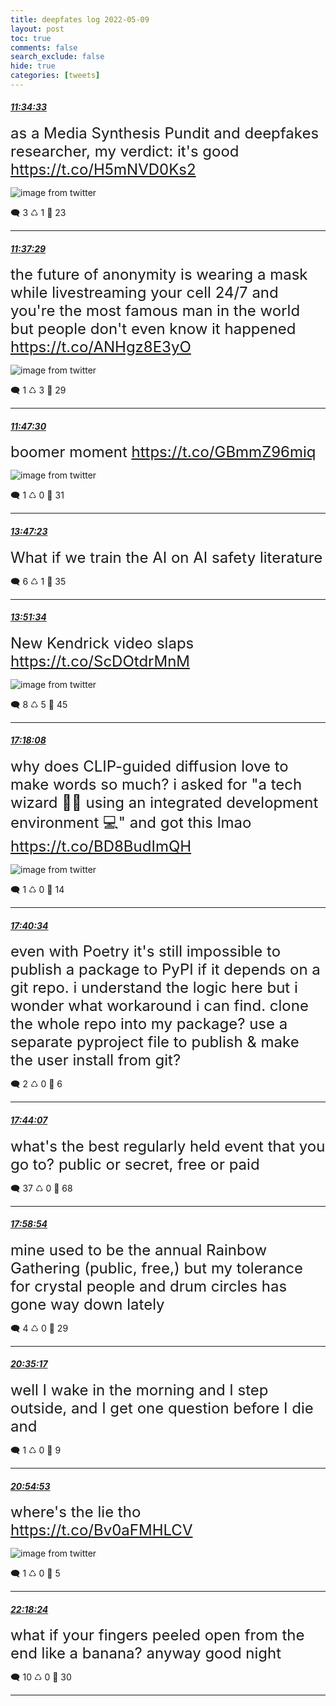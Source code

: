 ```yaml
---
title: deepfates log 2022-05-09
layout: post
toc: true
comments: false
search_exclude: false
hide: true
categories: [tweets]
---
```



#### <a href = "https://twitter.com/deepfates/status/1523718078978478081">*11:34:33*</a>

<font size="5">as a Media Synthesis Pundit and deepfakes researcher, my verdict:  it's good  https://t.co/H5mNVD0Ks2</font>

![image from twitter](/images/from_twitter/FSVVf5uXMAgkT1b.jpg)


🗨️ 3 ♺ 1 🤍  23   

---
    
#### <a href = "https://twitter.com/deepfates/status/1523718816999809024">*11:37:29*</a>

<font size="5">the future of anonymity is wearing a mask while livestreaming your cell 24/7 and you're the most famous man in the world but people don't even know it happened  https://t.co/ANHgz8E3yO</font>

![image from twitter](/images/from_twitter/FSVWGdFXEAgCmlF.jpg)


🗨️ 1 ♺ 3 🤍  29   

---
    
#### <a href = "https://twitter.com/deepfates/status/1523721335301558278">*11:47:30*</a>

<font size="5">boomer moment  https://t.co/GBmmZ96miq</font>

![image from twitter](/images/from_twitter/FSVYekRX0AANBiY.png)


🗨️ 1 ♺ 0 🤍  31   

---
    
#### <a href = "https://twitter.com/deepfates/status/1523751503625826305">*13:47:23*</a>

<font size="5">What if we train the AI on AI safety literature</font>



🗨️ 6 ♺ 1 🤍  35   

---
    
#### <a href = "https://twitter.com/deepfates/status/1523752558439075840">*13:51:34*</a>

<font size="5">New Kendrick video slaps  https://t.co/ScDOtdrMnM</font>

![image from twitter](/images/from_twitter/FSV04HrX0AU4nEM.jpg)


🗨️ 8 ♺ 5 🤍  45   

---
    
#### <a href = "https://twitter.com/deepfates/status/1523804543582019585">*17:18:08*</a>

<font size="5">why does CLIP-guided diffusion love to make words so much? i asked for "a tech wizard 🧙‍♂️ using an integrated development environment 💻" and got this lmao  https://t.co/BD8BudImQH</font>

![image from twitter](/images/from_twitter/FSWkJ7GXsAETLkp.png)


🗨️ 1 ♺ 0 🤍  14   

---
    
#### <a href = "https://twitter.com/deepfates/status/1523810189648015360">*17:40:34*</a>

<font size="5">even with Poetry it's still impossible to publish a package to PyPI if it depends on a git repo.  i understand the logic here but i wonder what workaround i can find. clone the whole repo into my package? use a separate pyproject file to publish &amp; make the user install from git?</font>



🗨️ 2 ♺ 0 🤍  6   

---
    
#### <a href = "https://twitter.com/deepfates/status/1523811080014897152">*17:44:07*</a>

<font size="5">what's the best regularly held event that you go to? public or secret, free or paid</font>



🗨️ 37 ♺ 0 🤍  68   

---
    
#### <a href = "https://twitter.com/deepfates/status/1523814799909564416">*17:58:54*</a>

<font size="5">mine used to be the annual Rainbow Gathering (public, free,) but my tolerance for crystal people and drum circles has gone way down lately</font>



🗨️ 4 ♺ 0 🤍  29   

---
    
#### <a href = "https://twitter.com/deepfates/status/1523854155948961801">*20:35:17*</a>

<font size="5">well I wake in the morning and I step outside, and I get one question before I die and</font>



🗨️ 1 ♺ 0 🤍  9   

---
    
#### <a href = "https://twitter.com/deepfates/status/1523859088878276608">*20:54:53*</a>

<font size="5">where's the lie tho  https://t.co/Bv0aFMHLCV</font>

![image from twitter](/images/from_twitter/FSXVxBVXEAA20ro.jpg)


🗨️ 1 ♺ 0 🤍  5   

---
    
#### <a href = "https://twitter.com/deepfates/status/1523880105554153473">*22:18:24*</a>

<font size="5">what if your fingers peeled open from the end like a banana?  anyway good night</font>



🗨️ 10 ♺ 0 🤍  30   

---
    
            
